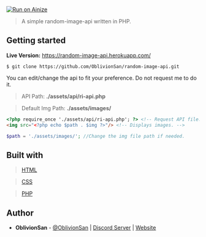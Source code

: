 [![Run on Ainize](https://ainize.ai/static/images/run_on_ainize_button.svg)](https://ainize.web.app/redirect?git_repo=github.com/Laeyoung/random-image-api)

> A simple random-image-api written in PHP.

## Getting started

**Live Version:** https://random-image-api.herokuapp.com/

```
$ git clone https://github.com/OblivionSan/random-image-api.git
```


You can edit/change the api to fit your preference. Do not request me to do it.

> API Path: **./assets/api/ri-api.php**

> Default Img Path: **./assets/images/**

```html
<?php require_once './assets/api/ri-api.php'; ?> <!-- Request API file. -->
<img src="<?php echo $path . $img ?>"/> <!-- Displays images. -->
```
```php
$path = './assets/images/'; //Change the img file path if needed.
```
## Built with
> [HTML](http://devdocs.io/html/)

> [CSS](http://devdocs.io/css/)

> [PHP](http://devdocs.io/php/)

## Author
- **OblivionSan** - [@OblivionSan](https://twitter.com/OblivionSan) | [Discord Server](https://discord.gg/kxNeGRC) | [Website](https://oblivionsan.tk)
